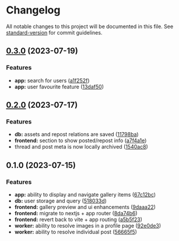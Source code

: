 # Changelog

All notable changes to this project will be documented in this file. See [standard-version](https://github.com/conventional-changelog/standard-version) for commit guidelines.

## [0.3.0](https://github.com/suvam0451/prototype-instagram-threads-browser/compare/v0.2.0...v0.3.0) (2023-07-19)


### Features

* **app:** search for users ([a1f252f](https://github.com/suvam0451/prototype-instagram-threads-browser/commit/a1f252f48bfa6e2cb4a5a0e6d7443bda54d0b0d6))
* **app:** user favourite feature ([13daf50](https://github.com/suvam0451/prototype-instagram-threads-browser/commit/13daf50f623cf9b407c2ca83d77dbd5207666277))

## [0.2.0](https://github.com/suvam0451/prototype-instagram-threads-browser/compare/v0.1.0...v0.2.0) (2023-07-17)


### Features

* **db:** assets and repost relations are saved ([11798ba](https://github.com/suvam0451/prototype-instagram-threads-browser/commit/11798ba6759316dd49b0c3d3eb235f59a7d0a5bf))
* **frontend:** section to show posted/repost info ([a7f4a1e](https://github.com/suvam0451/prototype-instagram-threads-browser/commit/a7f4a1ee9b75876c0c09a1e295467faaa1734574))
* thread and post meta is now locally archived ([1540ac8](https://github.com/suvam0451/prototype-instagram-threads-browser/commit/1540ac87e73218b7dd45fb1c5a55271a7b5528ff))

## 0.1.0 (2023-07-15)


### Features

* **app:** ability to display and navigate gallery items ([67c12bc](https://github.com/suvam0451/prototype-instagram-threads-browser/commit/67c12bcd8480437ff5925fb8145aa7714926e901))
* **db:** user storage and query ([518033d](https://github.com/suvam0451/prototype-instagram-threads-browser/commit/518033d260f8a6c631022980f0cca14095d9f39f))
* **frontend:** gallery preview and ui enhancements ([9daaa22](https://github.com/suvam0451/prototype-instagram-threads-browser/commit/9daaa229304788b0f9a9990e9c5364abb1cd4810))
* **frontend:** migrate to nextjs + app router ([8da74b6](https://github.com/suvam0451/prototype-instagram-threads-browser/commit/8da74b6b25fe7a551967254c9b1cdcad7b71c254))
* **frontend:** revert back to vite + app routing ([a5b5f23](https://github.com/suvam0451/prototype-instagram-threads-browser/commit/a5b5f23e7e835ac9357f33752524a1bc3f184d17))
* **worker:** ability to resolve images in a profile page ([92e0de3](https://github.com/suvam0451/prototype-instagram-threads-browser/commit/92e0de3761691bca8ef4249efd2ce44259077cfe))
* **worker:** ability to resolve individual post ([56665f5](https://github.com/suvam0451/prototype-instagram-threads-browser/commit/56665f55eae0fa4054052d8fb2bc142f2fff28b2))